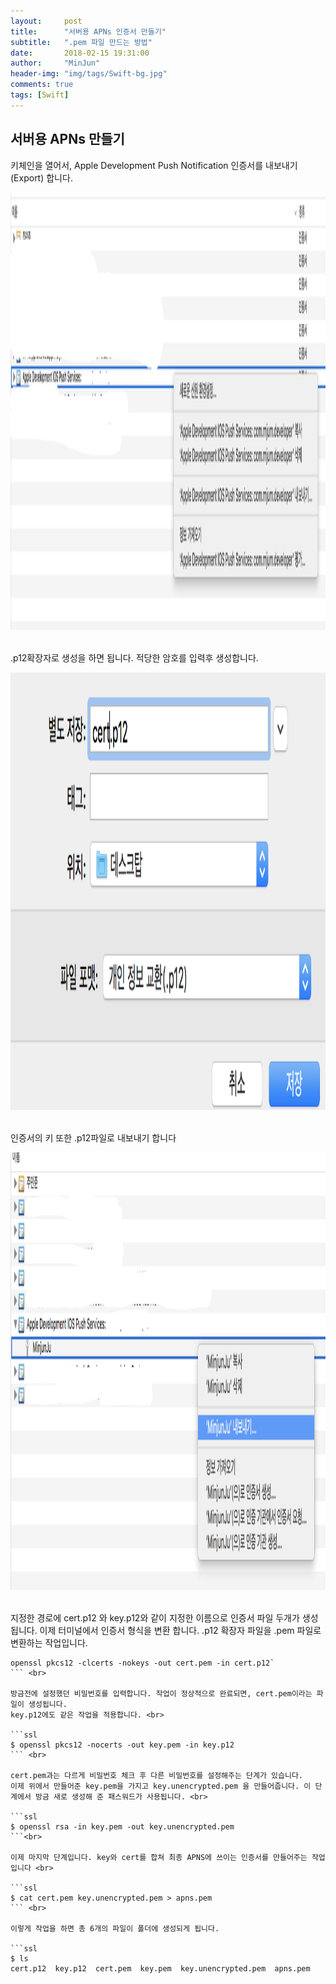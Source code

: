 ```yaml
---
layout:     post
title:      "서버용 APNs 인증서 만들기"
subtitle:   ".pem 파일 만드는 방법"
date:       2018-02-15 19:31:00
author:     "MinJun"
header-img: "img/tags/Swift-bg.jpg"
comments: true 
tags: [Swift]
---
```


## 서버용 APNs 만들기

키체인을 열어서, Apple Development Push Notification 인증서를 내보내기(Export) 합니다.  <br>

<center><img src="/img/posts/APNs.png" width="700", height="700"></center> <br> 

.p12확장자로 생성을 하면 됩니다. 적당한 암호를 입력후 생성합니다.  <br>

<center><img src="/img/posts/APNs-1.png" width="700", height="700"></center> <br> 

인증서의 키 또한 .p12파일로 내보내기 합니다 <br>

<center><img src="/img/posts/APNs-2.png" width="700", height="700"></center> <br> 

지정한 경로에 cert.p12 와 key.p12와 같이 지정한 이름으로 인증서 파일 두개가 생성됩니다. 이제 터미널에서 인증서 형식을 변환 합니다. .p12 확장자 파일을 .pem 파일로 변환하는 작업입니다. <br>

```ssl
openssl pkcs12 -clcerts -nokeys -out cert.pem -in cert.p12`
``` <br>

방금전에 설정했던 비밀번호를 입력합니다. 작업이 정상적으로 완료되면, cert.pem이라는 파일이 생성됩니다.
key.p12에도 같은 작업을 적용합니다. <br>

```ssl
$ openssl pkcs12 -nocerts -out key.pem -in key.p12
``` <br>

cert.pem과는 다르게 비밀번호 체크 후 다른 비밀번호를 설정해주는 단계가 있습니다.
이제 위에서 만들어준 key.pem을 가지고 key.unencrypted.pem 을 만들어줍니다. 이 단계에서 방금 새로 생성해 준 패스워드가 사용됩니다. <br>

```ssl
$ openssl rsa -in key.pem -out key.unencrypted.pem
```<br>

이제 마지막 단계입니다. key와 cert를 합쳐 최종 APNS에 쓰이는 인증서를 만들어주는 작업입니다 <br>

```ssl
$ cat cert.pem key.unencrypted.pem > apns.pem
``` <br>

이렇게 작업을 하면 총 6개의 파일이 폴더에 생성되게 됩니다.

```ssl
$ ls
cert.p12  key.p12  cert.pem  key.pem  key.unencrypted.pem  apns.pem
```














